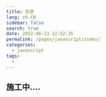 ```yaml
---
title: 目录
lang: zh-CN
sidebar: false
search: true
date: 2022-06-13 12:52:35
permalink: /pages/javascript/index/
categories: 
  - javascript
tags: 
  - 
---
```


## 施工中....

